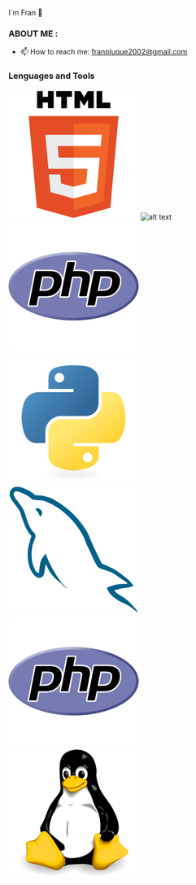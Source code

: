 
 I´m Fran 👋

### ABOUT ME :

- 📫 How to reach me: franpluque2002@gmail.com
### Lenguages and Tools


![alt text][html5]
![alt text][docker]
![alt text][php]
![alt text][python]
![alt text][mysql]
![alt text][php]
![alt text][linux]

[html5]: https://github.com/devicons/devicon/blob/master/icons/html5/html5-original-wordmark.svg
[docker]: https://github.com/devicons/devicon/blob/master/icons/docker/docker-original-wordmark.svg"
[php]:https://github.com/devicons/devicon/blob/master/icons/php/php-original.svg
[python]:https://github.com/devicons/devicon/blob/master/icons/python/python-original.svg
[mysql]:https://github.com/devicons/devicon/blob/master/icons/mysql/mysql-original.svg
[linux]:https://github.com/devicons/devicon/blob/master/icons/linux/linux-original.svg




